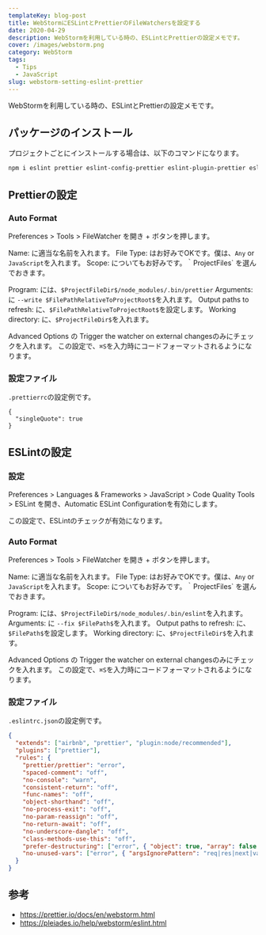 ```yaml
---
templateKey: blog-post
title: WebStormにESLintとPrettierのFileWatchersを設定する
date: 2020-04-29
description: WebStormを利用している時の、ESLintとPrettierの設定メモです。
cover: /images/webstorm.png
category: WebStorm
tags:
  - Tips
  - JavaScript
slug: webstorm-setting-eslint-prettier
---
```


WebStormを利用している時の、ESLintとPrettierの設定メモです。

## パッケージのインストール

プロジェクトごとにインストールする場合は、以下のコマンドになります。

```bash
npm i eslint prettier eslint-config-prettier eslint-plugin-prettier eslint-config-airbnb eslint-plugin-node  eslint-plugin-import eslint-plugin-jsx-a11y eslint-plugin-react eslint-plugin-react-hooks --save-dev
```

## Prettierの設定

### Auto Format

Preferences > Tools > FileWatcher を開き + ボタンを押します。

Name: に適当な名前を入れます。
File Type: はお好みでOKです。僕は、`Any` or `JavaScript`を入れます。
Scope: についてもお好みです。｀ProjectFiles` を選んでおきます。

Program: には、`$ProjectFileDir$/node_modules/.bin/prettier`
Arguments: に `--write $FilePathRelativeToProjectRoot$`を入れます。
Output paths to refresh: に、`$FilePathRelativeToProjectRoot$`を設定します。
Working directory: に、`$ProjectFileDir$`を入れます。

Advanced Options の Trigger the watcher on external changesのみにチェックを入れます。
この設定で、`⌘S`を入力時にコードフォーマットされるようになります。

### 設定ファイル

`.prettierrc`の設定例です。

```dotfile
{
  "singleQuote": true
}
```

## ESLintの設定

### 設定

Preferences > Languages & Frameworks > JavaScript > Code Quality Tools > ESLint を開き、Automatic ESLint Configurationを有効にします。

この設定で、ESLintのチェックが有効になります。

### Auto Format

Preferences > Tools > FileWatcher を開き + ボタンを押します。

Name: に適当な名前を入れます。
File Type: はお好みでOKです。僕は、`Any` or `JavaScript`を入れます。
Scope: についてもお好みです。｀ProjectFiles` を選んでおきます。

Program: には、`$ProjectFileDir$/node_modules/.bin/eslint`を入れます。
Arguments: に `--fix $FilePath$`を入れます。
Output paths to refresh: に、`$FilePath$`を設定します。
Working directory: に、`$ProjectFileDir$`を入れます。

Advanced Options の Trigger the watcher on external changesのみにチェックを入れます。
この設定で、`⌘S`を入力時にコードフォーマットされるようになります。

### 設定ファイル

`.eslintrc.json`の設定例です。

```json
{
  "extends": ["airbnb", "prettier", "plugin:node/recommended"],
  "plugins": ["prettier"],
  "rules": {
    "prettier/prettier": "error",
    "spaced-comment": "off",
    "no-console": "warn",
    "consistent-return": "off",
    "func-names": "off",
    "object-shorthand": "off",
    "no-process-exit": "off",
    "no-param-reassign": "off",
    "no-return-await": "off",
    "no-underscore-dangle": "off",
    "class-methods-use-this": "off",
    "prefer-destructuring": ["error", { "object": true, "array": false }],
    "no-unused-vars": ["error", { "argsIgnorePattern": "req|res|next|val" }]
  }
}
```

## 参考

- <https://prettier.io/docs/en/webstorm.html>
- <https://pleiades.io/help/webstorm/eslint.html>
